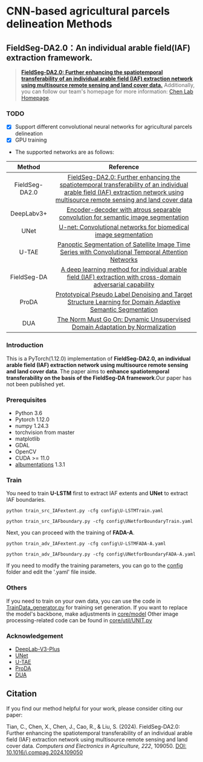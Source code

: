 # CNN-based agricultural parcels delineation Methods

## FieldSeg-DA2.0：An individual arable field(IAF) extraction framework.
> [**FieldSeg-DA2.0: Further enhancing the spatiotemporal transferability of an individual arable field (IAF) extraction network using multisource remote sensing and land cover data.**](https://www.sciencedirect.com/science/article/pii/S0168169924004411) Additionally, you can follow our team's homepage for more information: [Chen Lab Homepage](http://www.chen-lab.club/).
### TODO
- [x] Support different convolutional neural networks for agricultural parcels delineation
- [x] GPU training

* The supported networks are as follows:

|Method|Reference|
|:-:|:-:|
|FieldSeg-DA2.0|[FieldSeg-DA2.0: Further enhancing the spatiotemporal transferability of an individual arable field (IAF) extraction network using multisource remote sensing and land cover data](https://www.sciencedirect.com/science/article/abs/pii/S0168169924004411?fr=RR-2&ref=pdf_download&rr=88605234e8708485)|
|DeepLabv3+|[Encoder-decoder with atrous separable convolution for semantic image segmentation](https://arxiv.org/abs/1802.02611)|
|UNet|[U-net: Convolutional networks for biomedical image segmentation](https://link.springer.com/chapter/10.1007/978-3-319-24574-4_28)|
|U-TAE|[Panoptic Segmentation of Satellite Image Time Series with Convolutional Temporal Attention Networks](https://openaccess.thecvf.com/content/ICCV2021/html/Garnot_Panoptic_Segmentation_of_Satellite_Image_Time_Series_With_Convolutional_Temporal_ICCV_2021_paper.html)|
|FieldSeg-DA|[A deep learning method for individual arable field (IAF) extraction with cross-domain adversarial capability](https://www.sciencedirect.com/science/article/pii/S0168169922007815)|
|ProDA|[Prototypical Pseudo Label Denoising and Target Structure Learning for Domain Adaptive Semantic Segmentation](https://arxiv.org/abs/2101.10979)
|DUA|[The Norm Must Go On: Dynamic Unsupervised Domain Adaptation by Normalization](https://ieeexplore.ieee.org/document/9879821)


### Introduction
This is a PyTorch(1.12.0) implementation of **FieldSeg-DA2.0, an individual arable field (IAF) extraction network using multisource remote sensing and land cover data**. The paper aims to **enhance spatiotemporal transferability on the basis of the FieldSeg-DA framework**.Our paper has not been published yet.


### Prerequisites
- Python 3.6
- Pytorch 1.12.0
- numpy 1.24.3
- torchvision from master
- matplotlib
- GDAL
- OpenCV
- CUDA >= 11.0
- [albumentations](https://pypi.org/project/albumentations/)  1.3.1
### Train
You need to train **U-LSTM** first to extract IAF extents and **UNet** to extract IAF boundaries.
```
python train_src_IAFextent.py -cfg config\U-LSTMTrain.yaml
```
```
python train_src_IAFboundary.py -cfg config\UNetforBoundaryTrain.yaml
```
Next, you can proceed with the training of **FADA-A**.

```
python train_adv_IAFextent.py -cfg config\U-LSTMFADA-A.yaml
```
```
python train_adv_IAFboundary.py -cfg config\UNetforBoundaryFADA-A.yaml
```
If you need to modify the training parameters, you can go to the [config](https://github.com/ChunTianBNU/FieldSeg-DA2.0/tree/master/config) folder and edit the '.yaml' file inside.

### Others
If you need to train on your own data, you can use the code in [TrainData_generator.py](https://github.com/ChunTianBNU/FieldSeg-DA2.0/blob/master/core/util/TrainData_generator.py) for training set generation. 
If you want to replace the model's backbone, make adjustments in [core/model](https://github.com/ChunTianBNU/FieldSeg-DA2.0/tree/master/core/model)
Other image processing-related code can be found in [core/util/UNIT.py](https://github.com/ChunTianBNU/FieldSeg-DA2.0/blob/master/core/util/UNIT.py)

### Acknowledgement
* [DeepLab-V3-Plus](https://github.com/jfzhang95/pytorch-deeplab-xception)
* [UNet](https://github.com/milesial/Pytorch-UNet)
* [U-TAE](https://github.com/VSainteuf/utae-paps)
* [ProDA](https://github.com/microsoft/ProDA?tab=readme-ov-file#paper)
* [DUA](https://github.com/jmiemirza/DUA)

## Citation

If you find our method helpful for your work, please consider citing our paper:

Tian, C., Chen, X., Chen, J., Cao, R., & Liu, S. (2024). FieldSeg-DA2.0: Further enhancing the spatiotemporal transferability of an individual arable field (IAF) extraction network using multisource remote sensing and land cover data. *Computers and Electronics in Agriculture, 222*, 109050. [DOI: 10.1016/j.compag.2024.109050](https://doi.org/10.1016/j.compag.2024.109050)

